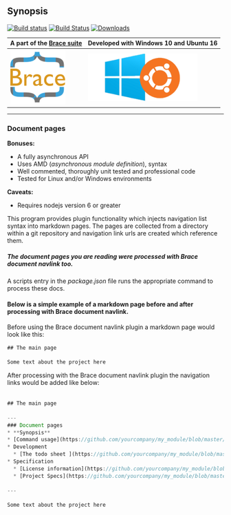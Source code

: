 ## Synopsis 

[![Build status](https://ci.appveyor.com/api/projects/status/vhqd52w3em2om16p/branch/master?svg=true)](https://ci.appveyor.com/project/restarian/brace-document-navlink/branch/master) [![Build Status](https://travis-ci.org/restarian/brace_document_navlink.svg?branch=master)](https://travis-ci.org/restarian/brace_document_navlink) [![Downloads](https://img.shields.io/npm/dm/brace_document_navlink.svg?svg=true)](https://npmjs.org/package/brace_document_navlink)

| A part of the [Brace suite](https://github.com/restarian/restarian/blob/master/brace/README.md)| Developed with Windows 10 and Ubuntu 16 
| ---- | ----
| ![Brace](https://raw.githubusercontent.com/restarian/restarian/master/brace/doc/image/brace_logo_small.png) | [![Ubuntu on Windows](https://raw.githubusercontent.com/restarian/restarian/master/doc/image/ubuntu_windows_logo.png)](https://github.com/Microsoft/BashOnWindows) | 

---
### Document pages

**Bonuses:**
* A fully asynchronous API
* Uses AMD (*asynchronous module definition*), syntax
* Well commented, thoroughly unit tested and professional code
* Tested for Linux and/or Windows environments

**Caveats:**
* Requires nodejs version 6 or greater

This program provides plugin functionality which injects navigation list syntax into markdown pages. The pages are collected from a directory within a git repository and navigation link urls are created which reference them.

##### The document pages you are reading were processed with Brace document navlink too.
A scripts entry in the *package.json* file runs the appropriate command to process these docs.

#### Below is a simple example of a markdown page before and after processing with Brace document navlink. 

Before using the Brace document navlink plugin a markdown page would look like this:
```javascript
## The main page

Some text about the project here
```

After processing with the Brace document navlink plugin the navigation links would be added like below:
```javascript

## The main page

---
### Document pages
* **Synopsis**
* [Command usage](https://github.com/yourcompany/my_module/blob/master/docs/usage.md)
* Development
  * [The todo sheet ](https://github.com/yourcompany/my_module/blob/master/docs/development/todo.md)
* Specification
  * [License information](https://github.com/yourcompany/my_module/blob/master/docs/specification/license.md)
  * [Project Specs](https://github.com/yourcompany/my_module/blob/master/docs/specification/specification.md)

---

Some text about the project here
```

